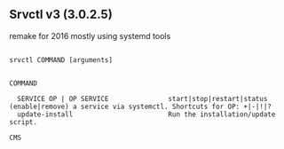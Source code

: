 ## Srvctl v3 (3.0.2.5)
remake for 2016 mostly using systemd tools
```

srvctl COMMAND [arguments]              


COMMAND                                 

  SERVICE OP | OP SERVICE               start|stop|restart|status (enable|remove) a service via systemctl. Shortcuts for OP: +|-|!|?
  update-install                        Run the installation/update script.             

CMS                                     

```
